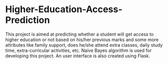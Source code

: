 # Higher-Education-Access-Prediction
This project is aimed at predicting whether a student will get access to higher education or not based on his/her previous marks and some more attributes like family support, does he/she attend extra classes, daily study time, extra-curricular activities, etc. Naive Bayes algorithm is used for developing this project. An user interface is also created using Flask.
